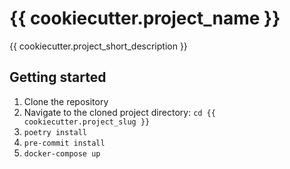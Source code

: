 # {{ cookiecutter.project_name }}

{{ cookiecutter.project_short_description }}

## Getting started

1. Clone the repository
2. Navigate to the cloned project directory: `cd {{ cookiecutter.project_slug }}`
3. `poetry install`
4. `pre-commit install`
5. `docker-compose up`